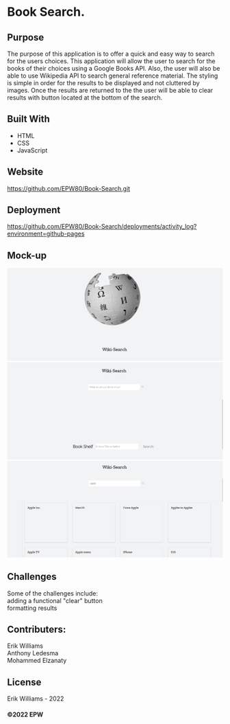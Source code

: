 # Book Search.

## Purpose
The purpose of this application is to offer a quick and easy way to search
for the users choices. This application will allow the user to search for the books of their choices
using a Google Books API. Also, the user will also be able to use Wikipedia API to search general reference material.
The styling is simple in order for the results to be displayed and not cluttered by images. Once the results are returned to the
the user will be able to clear results with button located at the bottom of the search.

## Built With

- HTML
- CSS
- JavaScript

## Website

https://github.com/EPW80/Book-Search.git

## Deployment

https://github.com/EPW80/Book-Search/deployments/activity_log?environment=github-pages

## Mock-up

![Book-Search: Erik Williams](/assets/images/finalScreenShot.jpg)
![Book-Search: Erik Williams](/assets/images/finalScreenShot2.jpg)
![Book-Search: Erik Williams](/assets/images/finalScreenShot3.jpg)

## Challenges
Some of the challenges include:
<br />
adding a functional "clear" button 
<br />
formatting results
<br />
## Contributers:

Erik Williams
<br />
Anthony Ledesma
<br />
Mohammed Elzanaty

## License

Erik Williams - 2022

#### ©️2022 EPW
